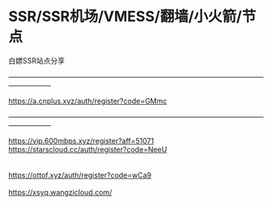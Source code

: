# SSR/SSR机场/VMESS/翻墙/小火箭/节点
白嫖SSR站点分享


——————————————————————————————————————————  

https://a.cnplus.xyz/auth/register?code=GMmc
                                        
—————————————————————————————————————————— 


https://vip.600mbps.xyz/register?aff=51071
</br>
https://starscloud.cc/auth/register?code=NeeU
</br></br></br>https://ottof.xyz/auth/register?code=wCa9</br></br>https://xsyq.wangzicloud.com/
